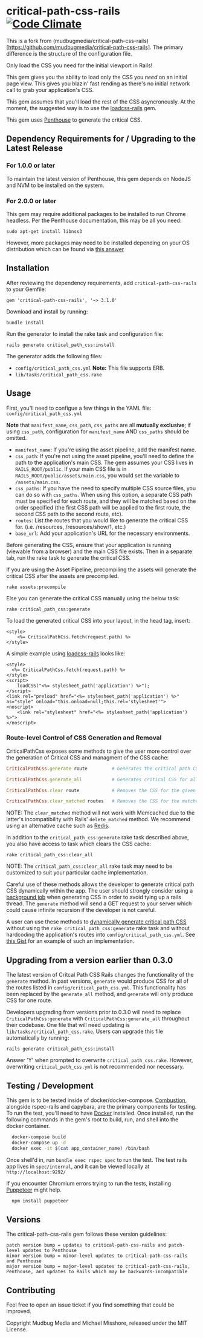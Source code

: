 # critical-path-css-rails [![Code Climate](https://codeclimate.com/github/yoccodog/critical-path-css-rails/badges/gpa.svg)](https://codeclimate.com/github/yoccodog/critical-path-css-rails)

This is a fork from (mudbugmedia/critical-path-css-rails)[https://github.com/mudbugmedia/critical-path-css-rails]. The primary difference is the structure of the configuration file.

Only load the CSS you need for the initial viewport in Rails!

This gem gives you the ability to load only the CSS you *need* on an initial page view. This gives you blazin' fast rending as there's no initial network call to grab your application's CSS.

This gem assumes that you'll load the rest of the CSS asyncronously. At the moment, the suggested way is to use the [loadcss-rails](https://github.com/michael-misshore/loadcss-rails) gem.

This gem uses [Penthouse](https://github.com/pocketjoso/penthouse) to generate the critical CSS.

## Dependency Requirements for / Upgrading to the Latest Release

### For 1.0.0 or later
To maintain the latest version of Penthouse, this gem depends on NodeJS and NVM to be installed on the system.

### For 2.0.0 or later
This gem may require additional packages to be installed to run Chrome headless. Per the Penthouse documentation, this may be all you need:

```
sudo apt-get install libnss3
```

However, more packages may need to be installed depending on your OS distribution which can be found via [this answer](https://github.com/GoogleChrome/puppeteer/issues/404#issuecomment-323555784)

## Installation

After reviewing the dependency requirements, add `critical-path-css-rails` to your Gemfile:

```
gem 'critical-path-css-rails', '~> 3.1.0'
```

Download and install by running:

```
bundle install
```

Run the generator to install the rake task and configuration file:

```
rails generate critical_path_css:install
```

The generator adds the following files:

* `config/critical_path_css.yml` **Note:** This file supports ERB.
* `lib/tasks/critical_path_css.rake`


## Usage

First, you'll need to configue a few things in the YAML file: `config/critical_path_css.yml`

**Note** that `manifest_name`, `css_path`, `css_paths` are all **mutually exclusive**; if using `css_path`, configuration for `manifest_name` AND `css_paths` should be omitted.

* `manifest_name`: If you're using the asset pipeline, add the manifest name.
* `css_path`: If you're not using the asset pipeline, you'll need to define the path to the application's main CSS. The gem assumes your CSS lives in `RAILS_ROOT/public`. If your main CSS file is in `RAILS_ROOT/public/assets/main.css`, you would set the variable to `/assets/main.css`.
* `css_paths`: If you have the need to specify multiple CSS source files, you can do so with `css_paths`. When using this option, a separate CSS path must be specified for each route, and they will be matched based on the order specified (the first CSS path will be applied to the first route, the second CSS path to the second route, etc).
* `routes`: List the routes that you would like to generate the critical CSS for. (i.e. /resources, /resources/show/1, etc.)
* `base_url`: Add your application's URL for the necessary environments.


Before generating the CSS, ensure that your application is running (viewable from a browser) and the main CSS file exists. Then in a separate tab, run the rake task to generate the critical CSS.

If you are using the Asset Pipeline, precompiling the assets will generate the critical CSS after the assets are precompiled.
```
rake assets:precompile
```
Else you can generate the critical CSS manually using the below task:
```
rake critical_path_css:generate
```


To load the generated critical CSS into your layout, in the head tag, insert:

```HTML+ERB
<style>
    <%= CriticalPathCss.fetch(request.path) %>
</style>
```

A simple example using [loadcss-rails](https://github.com/michael-misshore/loadcss-rails) looks like:

```HTML+ERB
<style>
  <%= CriticalPathCss.fetch(request.path) %>
</style>
<script>
    loadCSS("<%= stylesheet_path('application') %>");
</script>
<link rel="preload" href="<%= stylesheet_path('application') %>" as="style" onload="this.onload=null;this.rel='stylesheet'">
<noscript>
    <link rel="stylesheet" href="<%= stylesheet_path('application') %>">
</noscript>
```

### Route-level Control of CSS Generation and Removal

CriticalPathCss exposes some methods to give the user more control over the generation of Critical CSS and managment of the CSS cache:

``` ruby
CriticalPathCss.generate route         # Generates the critical path CSS for the given route (relative path)

CriticalPathCss.generate_all           # Generates critical CSS for all routes in critical_path_css.yml

CriticalPathCss.clear route            # Removes the CSS for the given route from the cache

CriticalPathCss.clear_matched routes   # Removes the CSS for the matched routes from the cache
```

NOTE: The `clear_matched` method will not work with Memcached due to the latter's incompatibility with Rails' `delete_matched` method.  We recommend using an alternative cache such as [Redis](https://github.com/redis-store/redis-rails).

In addition to the `critical_path_css:generate` rake task described above, you also have access to task which clears the CSS cache:

```
rake critical_path_css:clear_all
```
NOTE: The `critical_path_css:clear_all` rake task may need to be customized to suit your particular cache implementation.

Careful use of these methods allows the developer to generate critical path CSS dynamically within the app.  The user should strongly consider using a [background job](http://edgeguides.rubyonrails.org/active_job_basics.html) when generating CSS in order to avoid tying up a rails thread.  The `generate` method will send a GET request to your server which could cause infinite recursion if the developer is not careful.

A user can use these methods to [dynamically generate critical path CSS](https://gist.github.com/taranda/1597e97ccf24c978b59aef9249666c77) without using the `rake critical_path_css:generate` rake task and without hardcoding the application's routes into `config/critical_path_css.yml`.  See [this Gist](https://gist.github.com/taranda/1597e97ccf24c978b59aef9249666c77) for an example of such an implementation.

## Upgrading from a version earlier than 0.3.0

The latest version of Critcal Path CSS Rails changes the functionality of the `generate` method.  In past versions,
`generate` would produce CSS for all of the routes listed in `config/critical_path_css.yml`.  This functionality has been replaced by the `generate_all` method, and `generate` will only produce CSS for one route.

Developers upgrading from versions prior to 0.3.0 will need to replace `CriticalPathCss:generate` with `CriticalPathCss:generate_all` throughout their codebase.  One file that will need updating is `lib/tasks/critical_path_css.rake`.  Users can upgrade this file automatically by running:

``` prompt
rails generate critical_path_css:install
```

Answer 'Y' when prompted to overwrite `critical_path_css.rake`.  However, overwriting `critical_path_css.yml` is not recommended nor necessary.


## Testing / Development

This gem is to be tested inside of docker/docker-compose. [Combustion](https://github.com/pat/combustion), alongside rspec-rails and capybara, are the primary components for testing. To run the test, you'll need to have [Docker](https://docs.docker.com/engine/installation) installed. Once installed, run the following commands in the gem's root to build, run, and shell into the docker container.

```Bash
  docker-compose build
  docker-compose up -d
  docker exec -it $(cat app_container_name) /bin/bash
```

Once shell'd in, run `bundle exec rspec spec` to run the test. The test rails app lives in `spec/internal`, and it can be viewed locally at `http://localhost:9292/`

If you encounter Chromium errors trying to run the tests, installing [Puppeteer](https://github.com/GoogleChrome/puppeteer) might help.

```Bash
  npm install puppeteer
```


## Versions

The critical-path-css-rails gem follows these version guidelines:

```
patch version bump = updates to critical-path-css-rails and patch-level updates to Penthouse
minor version bump = minor-level updates to critical-path-css-rails and Penthouse
major version bump = major-level updates to critical-path-css-rails, Penthouse, and updates to Rails which may be backwards-incompatible
```

## Contributing

Feel free to open an issue ticket if you find something that could be improved.

Copyright Mudbug Media and Michael Misshore, released under the MIT License.
